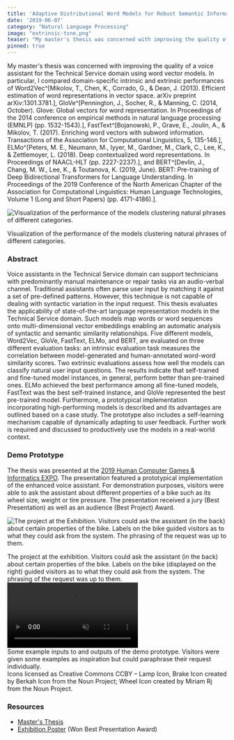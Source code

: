 ```yaml
---
title: 'Adaptive Distributional Word Models for Robust Semantic Information Systems'
date: '2019-06-07'
category: "Natural Language Processing"
image: "extrinsic-tsne.png"
teaser: "My master's thesis was concerned with improving the quality of a voice assistant using state-of-the-art word models."
pinned: true
---
```


My master's thesis was concerned with improving the quality of a voice assistant for the Technical Service domain using 
word vector models. In particular, I compared domain-specific intrinsic and extrinsic performances of Word2Vec^[Mikolov, T., Chen, K., Corrado, G., & Dean, J. (2013). Efficient estimation of word representations in vector space. arXiv preprint arXiv:1301.3781.], 
GloVe^[Pennington, J., Socher, R., & Manning, C. (2014, October). Glove: Global vectors for word representation. In Proceedings of the 2014 conference on empirical methods in natural language processing (EMNLP) (pp. 1532-1543).], 
FastText^[Bojanowski, P., Grave, E., Joulin, A., & Mikolov, T. (2017). Enriching word vectors with subword information. Transactions of the Association for Computational Linguistics, 5, 135-146.], 
ELMo^[Peters, M. E., Neumann, M., Iyyer, M., Gardner, M., Clark, C., Lee, K., & Zettlemoyer, L. (2018). Deep contextualized word representations. In Proceedings of NAACL-HLT (pp. 2227-2237).], 
and BERT^[Devlin, J., Chang, M. W., Lee, K., & Toutanova, K. (2019, June). BERT: Pre-training of Deep Bidirectional Transformers for Language Understanding. In Proceedings of the 2019 Conference of the North American Chapter of the Association for Computational Linguistics: Human Language Technologies, Volume 1 (Long and Short Papers) (pp. 4171-4186).].

![Visualization of the performance of the models clustering natural phrases of different categories.](/images/posts/extrinsic-tsne.png)
<div class="caption">Visualization of the performance of the models clustering natural phrases of different categories.</div>

### Abstract

Voice assistants in the Technical Service domain can support technicians with predominantly manual maintenance or repair 
tasks via an audio-verbal channel. Traditional assistants often parse user input by matching it against a set of pre-defined patterns. 
However, this technique is not capable of dealing with syntactic variation in the input request. This thesis evaluates 
the applicability of state-of-the-art language representation models in the Technical Service domain. Such models map 
words or word sequences onto multi-dimensional vector embeddings enabling an automatic analysis of syntactic and semantic 
similarity relationships. Five different models, Word2Vec, GloVe, FastText, ELMo, and BERT, are evaluated on three different 
evaluation tasks: an intrinsic evaluation task measures the correlation between model-generated and human-annotated word-word 
similarity scores. Two extrinsic evaluations assess how well the models can classify natural user input questions. The 
results indicate that self-trained and fine-tuned model instances, in general, perform better than pre-trained ones. 
ELMo achieved the best performance among all fine-tuned models, FastText was the best self-trained instance, and GloVe 
represented the best pre-trained model. Furthermore, a prototypical implementation incorporating high-performing models 
is described and its advantages are outlined based on a case study. The prototype also includes a self-learning mechanism 
capable of dynamically adapting to user feedback. Further work is required and discussed to productively use the models 
in a real-world context.

### Demo Prototype
The thesis was presented at the [2019 Human Computer Games & Informatics EXPO](https://games.uni-wuerzburg.de/expo/2019/). 
The presentation featured a prototypical implementation of the enhanced voice assistant. For demonstration purposes, 
visitors  were able to ask the assistant about different properties of a bike such as its wheel size, weight or tire pressure. 
The presentation received a jury (Best Presentation) as well as an audience (Best Project) Award.

![The project at the Exhibition. Visitors could ask the assistant (in the back) about certain properties of the bike. Labels on the bike guided visitors as to what they could ask from the system. The phrasing of the request was up to them.](/images/posts/hci-expo.jpg)
<div class="caption">The project at the exhibition. Visitors could ask the assistant (in the back) about certain properties of the bike. Labels on the bike (displayed on the right) guided visitors as to what they could ask from the system. The phrasing of the request was up to them.</div>

<div class="video-wrapper">
<video playsinline autoplay muted loop>
  <source src="/videos/master-thesis-exhibition.mp4" type="video/mp4">
</video>
</div>
<div class="caption">
Some example inputs to and outputs of the demo prototype. Visitors were given some examples as inspiration but could paraphrase their request individually.
<div class="text-tiny mb-1">Icons licensed as Creative Commons CCBY – Lamp Icon, Brake Icon created by Berkah Icon from the Noun Project; Wheel Icon created by Miriam Rj from the Noun Project.</div>
</div>


### Resources

* <a href="/files/hci_master_thesis_jonas_mueller.pdf" target="_blank">Master's Thesis</a>
* <a href="/files/hci_exhibition_poster_jonas_mueller.pdf" target="_blank">Exhibition Poster</a> (Won Best Presentation Award)

